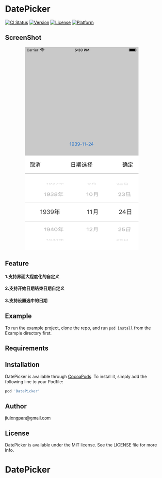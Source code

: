 
# DatePicker

[![CI Status](https://img.shields.io/travis/Zachry/DatePicker.svg?style=flat)](https://travis-ci.org/Zachry/DatePicker)
[![Version](https://img.shields.io/cocoapods/v/DatePicker.svg?style=flat)](https://cocoapods.org/pods/DatePicker)
[![License](https://img.shields.io/cocoapods/l/DatePicker.svg?style=flat)](https://cocoapods.org/pods/DatePicker)
[![Platform](https://img.shields.io/cocoapods/p/DatePicker.svg?style=flat)](https://cocoapods.org/pods/DatePicker)


## ScreenShot
<div align=center><img src="https://github.com/panjiulong/DatePicker/blob/master/Simulator%20Screen%20Shot%20-%20iPhone%206.png" width="375" alt="ScreenShot"/></div>

## Feature
#### 1.支持界面大程度化的自定义
#### 2.支持开始日期结束日期自定义
#### 3.支持设置选中的日期


## Example

To run the example project, clone the repo, and run `pod install` from the Example directory first.



## Requirements

## Installation

DatePicker is available through [CocoaPods](https://cocoapods.org). To install
it, simply add the following line to your Podfile:

```ruby
pod 'DatePicker'
```

## Author

jiulongpan@gmail.com

## License

DatePicker is available under the MIT license. See the LICENSE file for more info.

# DatePicker
